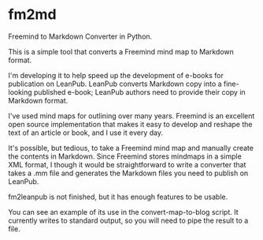 fm2md
=====

Freemind to Markdown Converter in Python.

This is a simple tool that converts a Freemind mind map to Markdown format.

I'm developing it to help speed up the development of e-books for publication on LeanPub. LeanPub converts Markdown copy into a fine-looking published e-book; LeanPub authors need to provide their copy in Markdown format.

I've used mind maps for outlining over many years. Freemind is an excellent open source implementation that makes it easy to develop and reshape the text of an article or book, and I use it every day.

It's possible, but tedious, to take a Freemind mind map and manually create the contents in Markdown. Since Freemind stores mindmaps in a simple XML format, I though it would be straightforward to write a converter that takes a .mm file and generates the Markdown files you need to publish on LeanPub.

fm2leanpub is not finished, but it has enough features to be usable.

You can see an example of its use in the convert-map-to-blog script. It currently writes to standard output, so you will need to pipe the result to a file.


